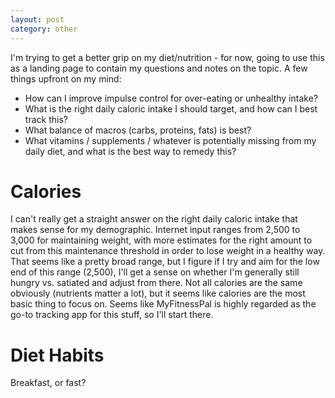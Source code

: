```yaml
---
layout: post
category: other
---
```


I'm trying to get a better grip on my diet/nutrition - for now, going to use this as a landing page to contain my questions and notes on the topic.  A few things upfront on my mind:

- How can I improve impulse control for over-eating or unhealthy intake?
- What is the right daily caloric intake I should target, and how can I best track this?
- What balance of macros (carbs, proteins, fats) is best?
- What vitamins / supplements / whatever is potentially missing from my daily diet, and what is the best way to remedy this?

# Calories

I can't really get a straight answer on the right daily caloric intake that makes sense for my demographic.  Internet input ranges from 2,500 to 3,000 for maintaining weight, with more estimates for the right amount to cut from this maintenance threshold in order to lose weight in a healthy way.  That seems like a pretty broad range, but I figure if I try and aim for the low end of this range (2,500), I'll get a sense on whether I'm generally still hungry vs. satiated and adjust from there.  Not all calories are the same obviously (nutrients matter a lot), but it seems like calories are the most basic thing to focus on.  Seems like MyFitnessPal is highly regarded as the go-to tracking app for this stuff, so I'll start there.

# Diet Habits

Breakfast, or fast?